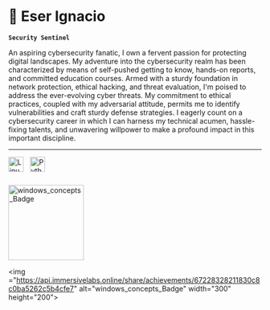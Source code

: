 #  🌺 Eser Ignacio

**`Security Sentinel`**

An aspiring cybersecurity fanatic, I own a fervent passion for protecting digital landscapes. My adventure into the cybersecurity realm has been characterized by means of self-pushed getting to know, hands-on reports, and committed education courses. Armed with a sturdy foundation in network protection, ethical hacking, and threat evaluation, I'm poised to address the ever-evolving cyber threats. My commitment to ethical practices, coupled with my adversarial attitude, permits me to identify vulnerabilities and craft sturdy defense strategies. I eagerly count on a cybersecurity career in which I can harness my technical acumen, hassle-fixing talents, and unwavering willpower to make a profound impact in this important discipline.

---



<img align="left" alt="Linux" width="30px" style="padding-right:10px;" src="https://cdn.jsdelivr.net/gh/devicons/devicon/icons/linux/linux-original.svg" />
<img align="left" alt="Python" width="30px" style="padding-right:10px;" src="https://cdn.jsdelivr.net/gh/devicons/devicon/icons/python/python-plain.svg" />

<br />

#

<img src="https://github.com/EserIgnacio/EserIgnacio/assets/113301382/9a33991f-879b-4148-a1cc-cb710c23def7" alt="windows_concepts_Badge" width="150" height="150">

<img <img>="https://api.immersivelabs.online/share/achievements/67228328211830c8c0ba5262c5b4cfe7" alt="windows_concepts_Badge" width="300" height="200">

